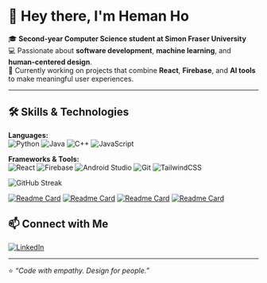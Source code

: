 # 👋 Hey there, I'm Heman Ho

🎓 **Second-year Computer Science student at Simon Fraser University**  
💻 Passionate about **software development**, **machine learning**, and **human-centered design**.  
🚀 Currently working on projects that combine **React**, **Firebase**, and **AI tools** to make meaningful user experiences.

---

## 🛠️ Skills & Technologies

**Languages:**  
![Python](https://img.shields.io/badge/Python-3776AB?style=for-the-badge&logo=python&logoColor=white)
![Java](https://img.shields.io/badge/Java-007396?style=for-the-badge&logo=java&logoColor=white)
![C++](https://img.shields.io/badge/C++-00599C?style=for-the-badge&logo=cplusplus&logoColor=white)
![JavaScript](https://img.shields.io/badge/JavaScript-F7DF1E?style=for-the-badge&logo=javascript&logoColor=black)

**Frameworks & Tools:**  
![React](https://img.shields.io/badge/React-20232A?style=for-the-badge&logo=react&logoColor=61DAFB)
![Firebase](https://img.shields.io/badge/Firebase-039BE5?style=for-the-badge&logo=firebase&logoColor=yellow)
![Android Studio](https://img.shields.io/badge/Android%20Studio-3DDC84?style=for-the-badge&logo=android-studio&logoColor=white)
![Git](https://img.shields.io/badge/Git-F05032?style=for-the-badge&logo=git&logoColor=white)
![TailwindCSS](https://img.shields.io/badge/TailwindCSS-06B6D4?style=for-the-badge&logo=tailwindcss&logoColor=white)

![GitHub Streak](https://streak-stats.demolab.com?user=Heman-Ho&theme=tokyonight&border_radius=10)

[![Readme Card](https://github-readme-stats.vercel.app/api/pin/?username=Heman-Ho&repo=MemoryHub&theme=tokyonight)](https://github.com/Heman-Ho/MemoryHub)
[![Readme Card](https://github-readme-stats.vercel.app/api/pin/?username=Heman-Ho&repo=SpeakFast&theme=tokyonight)](https://github.com/artinSha/SpeakFastApp-Frontend)
[![Readme Card](https://github-readme-stats.vercel.app/api/pin/?username=Heman-Ho&repo=leetcode-llm-tutor&theme=tokyonight)](https://github.com/Heman-Ho/leetcode-llm-tutor)
[![Readme Card](https://github-readme-stats.vercel.app/api/pin/?username=Heman-Ho&repo&theme=tokyonight)](https=Treasure-Game://github.com/Heman-Ho/Treasure-Game)


## 📫 Connect with Me

[![LinkedIn](https://img.shields.io/badge/LinkedIn-HemanHo-blue?style=for-the-badge&logo=linkedin)](https://www.linkedin.com/in/heman-ho-06168a306)

---

⭐ *“Code with empathy. Design for people.”*  

